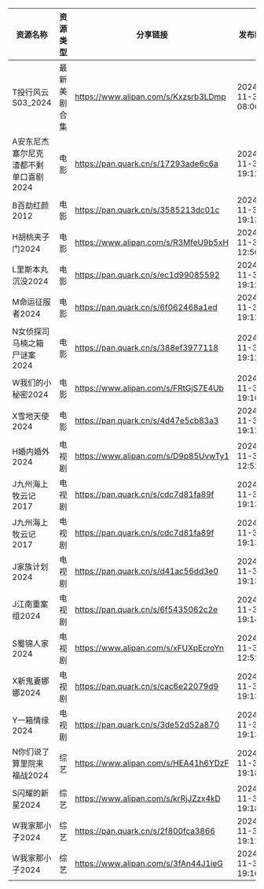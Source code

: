| 资源名称                  | 资源类型   | 分享链接                                 | 发布时间                |
| --------------------- | ------ | ------------------------------------ | ------------------- |
| T投行风云S03_2024         | 最新美剧合集 | https://www.alipan.com/s/Kxzsrb3LDmp | 2024-11-30 08:06:08 |
| A安东尼杰塞尔尼克渣都不剩单口喜剧2024 | 电影     | https://pan.quark.cn/s/17293ade6c6a  | 2024-11-30 19:12:45 |
| B百劫红颜2012             | 电影     | https://pan.quark.cn/s/3585213dc01c  | 2024-11-30 19:13:01 |
| H胡桃夹子门2024            | 电影     | https://www.alipan.com/s/R3MfeU9b5xH | 2024-11-30 12:50:10 |
| L里斯本丸沉没2024           | 电影     | https://pan.quark.cn/s/ec1d99085592  | 2024-11-30 19:12:11 |
| M命运征服者2024            | 电影     | https://pan.quark.cn/s/6f062468a1ed  | 2024-11-30 19:12:30 |
| N女侦探司马楠之箱尸谜案2024      | 电影     | https://pan.quark.cn/s/388ef3977118  | 2024-11-30 19:12:53 |
| W我们的小秘密2024           | 电影     | https://www.alipan.com/s/FRtGjS7E4Ub | 2024-11-30 19:10:10 |
| X雪地天使2024             | 电影     | https://pan.quark.cn/s/4d47e5cb83a3  | 2024-11-30 19:12:20 |
| H婚内婚外2024             | 电视剧    | https://www.alipan.com/s/D9p85UvwTy1 | 2024-11-30 12:52:11 |
| J九州海上牧云记2017          | 电视剧    | https://pan.quark.cn/s/cdc7d81fa89f  | 2024-11-30 19:13:18 |
| J九州海上牧云记2017          | 电视剧    | https://pan.quark.cn/s/cdc7d81fa89f  | 2024-11-30 19:13:25 |
| J家族计划2024             | 电视剧    | https://pan.quark.cn/s/d41ac56dd3e0  | 2024-11-30 19:13:51 |
| J江南重案组2024            | 电视剧    | https://pan.quark.cn/s/6f5435062c2e  | 2024-11-30 19:14:00 |
| S蜀锦人家2024             | 电视剧    | https://www.alipan.com/s/xFUXpEcroYn | 2024-11-30 12:52:09 |
| X新鬼妻娜娜2024            | 电视剧    | https://pan.quark.cn/s/cac6e22079d9  | 2024-11-30 19:13:34 |
| Y一箱情缘2024             | 电视剧    | https://pan.quark.cn/s/3de52d52a870  | 2024-11-30 19:13:43 |
| N你们说了算里院来福战2024       | 综艺     | https://www.alipan.com/s/HEA41h6YDzF | 2024-11-30 19:18:13 |
| S闪耀的新星2024            | 综艺     | https://www.alipan.com/s/krRjJZzx4kD | 2024-11-30 19:18:10 |
| W我家那小子2024            | 综艺     | https://pan.quark.cn/s/2f800fca3866  | 2024-11-30 19:11:52 |
| W我家那小子2024            | 综艺     | https://www.alipan.com/s/3fAn44J1ieG | 2024-11-30 19:16:09 |
